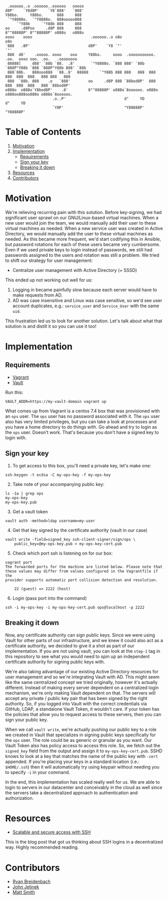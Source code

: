 ```
 .oooooo..o .oooooo..oooooo   ooooo
d8P'    `Y8d8P'    `Y8`888'   `888'
Y88bo.     Y88bo.      888     888
 `"Y8888o.  `"Y8888o.  888ooooo888
     `"Y88b     `"Y88b 888     888
oo     .d8Poo     .d8P 888     888
8""88888P' 8""88888P' o888o   o888o
oooo    oooo                          .oooooo..o o8o                       o8o
`888   .8P'                          d8P'    `Y8 `"'                       `"'
 888  d8'    .ooooo. oooo    ooo     Y88bo.     oooo  .ooooooooooo. .oo.  oooo ooo. .oo.   .oooooooo
 88888[     d88' `88b `88.  .8'       `"Y8888o. `888 888' `88b `888P"Y88b `888 `888P"Y88b 888' `88b
 888`88b.   888ooo888  `88..8'  88888     `"Y88b 888 888   888  888   888  888  888   888 888   888
 888  `88b. 888    .o   `888'        oo     .d8P 888 `88bod8P'  888   888  888  888   888 `88bod8P'
o888o  o888o`Y8bod8P'    .8'         8""88888P' o888o`8oooooo. o888o o888oo888oo888o o888o`8oooooo.
                     .o..P'                          d"     YD                            d"     YD
                     `Y8P'                           "Y88888P'                            "Y88888P'
```

# Table of Contents
1. [Motivation](#motivation)
2. [Implementation](#implementation)
    * [Requirements](#requirements)
    * [Sign your key](#sign-your-key)
    * [Breaking it down](#breaking-it-down)
3. [Resources](#resources)
4. [Contributors](#contributors)

# Motivation

We're relieving recurring pain with this solution. Before key-signing, we had significant user
sprawl on our GNU/Linux-based virtual machines. When a new user would join the team, we would
manually add their user to these virtual machines as needed. When a new service user was created
in Active Directory, we would manually add the user to these virtual machines as needed. As this
became more frequent, we'd start codifying this in Ansible, but password rotations for each of
these users became very cumbersome. Even if we used private keys to login instead of passwords, we
still had passwords assigned to the users and rotation was still a problem. We tried to shift our
strategy for user management:

* Centralize user management with Active Directory (+ SSSD)

This ended up not working out well for us:

1. Logging in became painfully slow because each server would have to make requests from AD.
2. AD was case insensitive and Linux was case sensitive, so we'd see user account duplicates,
e.g.: `service_user` and `Service_User` with the same `uid`.

This frustration led us to look for another solution. Let's talk about what that solution is and
distill it so you can use it too!

# Implementation

## Requirements

* [Vagrant](https://www.vagrantup.com/)
* [Vault](https://www.vaultproject.io/)

Run this:
```
VAULT_ADDR=https://my-vault-domain vagrant up
```

What comes up from Vagrant is a centos 7.4 box that was provisioned with an `ops` user. The `ops`
user has no password associated with it. The `ops` user also has very limited privileges, but you
can take a look at processes and you have a home directory to do things with. Go ahead and try to
login as the `ops` user. Doesn't work. That's because you don't have a signed key to login with.

## Sign your key

1. To get access to this box, you'll need a private key, let's make one:
```
ssh-keygen -t ecdsa -C my-ops-key -f my-ops-key
```
2. Take note of your accompanying public key:
```
ls -1a | grep ops
my-ops-key
my-ops-key.pub
```
3. Get a vault token
```
vault auth -method=ldap username=my-user
```
4. Get that key signed by the certificate authority (vault in our case)

```
vault write -field=signed_key ssh-client-signer/sign/ops \
    public_key=@my-ops-key.pub > my-ops-key-cert.pub
```
5. Check which port ssh is listening on for our box:
```
vagrant port
The forwarded ports for the machine are listed below. Please note that
these values may differ from values configured in the Vagrantfile if the
provider supports automatic port collision detection and resolution.

    22 (guest) => 2222 (host)
```

6. Login (pass port into the command)
```
ssh -i my-ops-key -i my-ops-key-cert.pub ops@localhost -p 2222
```

## Breaking it down

Now, any certificate authority can sign public keys. Since we were using Vault for other parts of
our infrastructure, and we knew it could also act as a certificate authority, we decided to give it
a shot as part of our implementation. If you are not using vault, you can look at the `step-1` tag
in this repository to see what you would need to spin up an independent certificate authority for
signing public keys with.

We're also taking advantage of our existing Active Directory resources for user management and so
we're integrating Vault with AD. This might seem like the same centralized concept we tried
originally, however it's actually different. Instead of making every server dependent on a
centralized login mechanism, we're only making Vault dependent on that. The servers will accept any
private / public key pair that has been signed by the right authority. So, if you logged into Vault
with the correct credentials via GitHub, LDAP, a standalone Vault Token, it wouldn't care. If your
token has the policies that allow you to request access to these servers, then you can sign your
public key.

When we call `vault write`, we're actually pushing our public key to a role we created in Vault
that specializes in signing public keys specifically for the `ops` user. The role could be as
generic or granular as you want. Our Vault Token also has policy access to access this role. So, we
fetch out the `signed_key` field from the output and assign it to `my-ops-key-cert.pub`. SSHD knows
to look at a key that matches the name of the public key with `-cert` appended. If you're placing
your keys in a standard location (i.e.: `$HOME/.ssh`) then it will automatically try using keypair
without needing you to specify `-i` in your command.

In the end, this implementation has scaled really well for us. We are able to login to servers in
our datacenter and conceivably in the cloud as well since the servers take a decentralized approach
to authentication and authorization.

# Resources

* [Scalable and secure access with SSH](https://code.facebook.com/posts/365787980419535/scalable-and-secure-access-with-ssh/)

This is the blog post that got us thinking about SSH logins in a decentralized way. Highly
recommended reading.

# Contributors

* [Ryan Breidenbach](https://github.com/twoqubed)
* [John Jelinek](https://github.com/johnjelinek)
* [Matt Smith](https://github.com/mpsmith)
